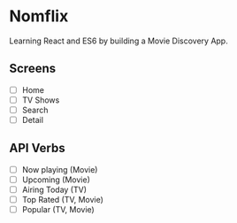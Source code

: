 # Nomflix

Learning React and ES6 by building a Movie Discovery App.

## Screens

- [ ] Home
- [ ] TV Shows
- [ ] Search
- [ ] Detail

## API Verbs

- [ ] Now playing (Movie)
- [ ] Upcoming (Movie)
- [ ] Airing Today (TV)
- [ ] Top Rated (TV, Movie)
- [ ] Popular (TV, Movie)

